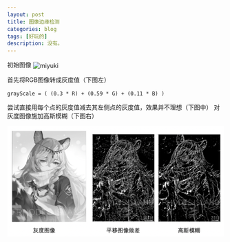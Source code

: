 ```yaml
---
layout: post
title: 图像边缘检测
categories: blog
tags: [好玩的]
description: 没有。
---
```


初始图像
<img src="../img2019/miyuki0.png" width = "300" height = "424" alt="miyuki" align=center />

首先将RGB图像转成灰度值（下图左）
```
grayScale = ( (0.3 * R) + (0.59 * G) + (0.11 * B) )
```
尝试直接用每个点的灰度值减去其左侧点的灰度值，效果并不理想（下图中）
对灰度图像施加高斯模糊（下图右）

![1](/img2019/miyuki1.png)





